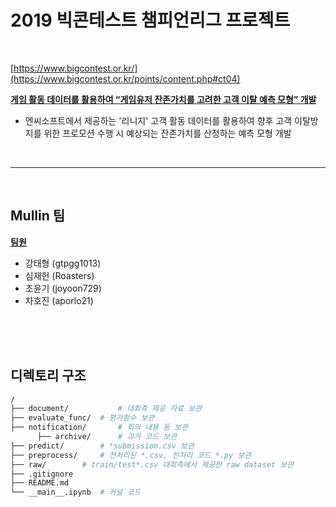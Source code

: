 # 2019 빅콘테스트 챔피언리그 프로젝트

<br>

[https://www.bigcontest.or.kr/](https://www.bigcontest.or.kr/points/content.php#ct04)

<u>**게임 활동 데이터를 활용하여 “게임유저 잔존가치를 고려한 고객 이탈 예측 모형” 개발**</u>

- 엔씨소프트에서 제공하는 '리니지' 고객 활동 데이터를 활용하여 향후 고객 이탈방지를 위한 프로모션 수행 시 예상되는 잔존가치를 산정하는 예측 모형 개발

<br>

---

<br>

## Mullin 팀

**<u>팀원</u>**

- 강태형 (gtpgg1013)
- 심재헌 (Roasters)
- 조윤기 (joyoon729)
- 차호진 (aporlo21)

<br>

<br>

<br>

## 디렉토리 구조

```bash
/
├── document/           # 대회측 제공 자료 보관
├── evaluate_func/	# 평가함수 보관
├── notification/       # 회의 내용 등 보관
      ├── archive/      # 과거 코드 보관
├── predict/		# *submission.csv 보관
├── preprocess/		# 전처리된 *.csv, 전처리 코드 *.py 보관
├── raw/		# train/test*.csv 대회측에서 제공한 raw dataset 보관
├── .gitignore
├── README.md
└── __main__.ipynb	# 커널 코드

```





